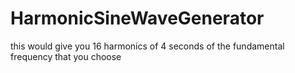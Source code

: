 # HarmonicSineWaveGenerator
this would give you 16 harmonics of 4 seconds of the fundamental frequency
 that you choose